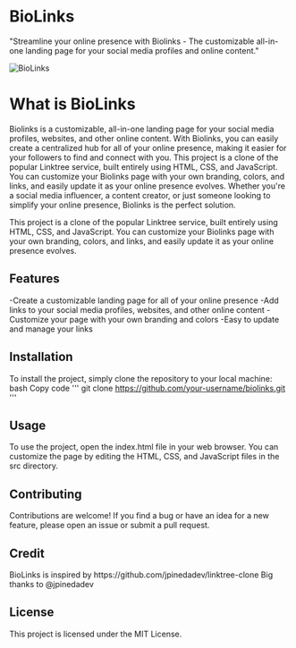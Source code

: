 # BioLinks
"Streamline your online presence with Biolinks - The customizable all-in-one landing page for your social media profiles and online content."

![BioLinks](https://example.com/ap.jpg)

# What is BioLinks
<p>Biolinks is a customizable, all-in-one landing page for your social media profiles, websites, and other online content. With Biolinks, you can easily create a centralized hub for all of your online presence, making it easier for your followers to find and connect with you. This project is a clone of the popular Linktree service, built entirely using HTML, CSS, and JavaScript. You can customize your Biolinks page with your own branding, colors, and links, and easily update it as your online presence evolves. Whether you're a social media influencer, a content creator, or just someone looking to simplify your online presence, Biolinks is the perfect solution.</p>

<p>This project is a clone of the popular Linktree service, built entirely using HTML, CSS, and JavaScript. You can customize your Biolinks page with your own branding, colors, and links, and easily update it as your online presence evolves.</p>


## Features
-Create a customizable landing page for all of your online presence
-Add links to your social media profiles, websites, and other online content
-Customize your page with your own branding and colors
-Easy to update and manage your links


## Installation
To install the project, simply clone the repository to your local machine:
bash
Copy code
''' git clone https://github.com/your-username/biolinks.git '''

## Usage
<p>To use the project, open the index.html file in your web browser. You can customize the page by editing the HTML, CSS, and JavaScript files in the src directory.</p>

## Contributing
<p>Contributions are welcome! If you find a bug or have an idea for a new feature, please open an issue or submit a pull request.</p>

## Credit
<p>BioLinks is inspired by https://github.com/jpinedadev/linktree-clone Big thanks to @jpinedadev</p>

## License
This project is licensed under the MIT License.

